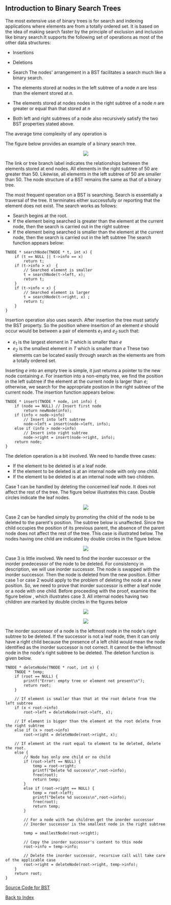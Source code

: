 ## Introduction to Binary Search Trees

The most extensive use of binary trees is for search and indexing applications where elements are from a totally ordered set. It is based on the idea of 
making search faster by the principle of exclusion and inclusion like binary search.It supports the following set of operations as most of the other data
structures:
- Insertions
- Deletions
- Search
The nodes' arrangement in a BST facilitates a search much like a binary search.

- The elements stored at nodes in the left subtree of a node <i>n</i> are less than the element stored at <i>n</i>.
- The elements stored at nodes nodes in the right subtree of a node <i>n</i> are greater or equal than that stored at <i>n</i>
- Both left and right subtrees of a node also recursively satisfy the two BST properties stated above.

The average time complexity of any operation is 

The figure below provides an example of a binary search tree.
<p align="center">
<img src="../images/bst_tree.jpg">
</p>
The link or tree branch label indicates the relationships between the elements stored at end nodes. All elements in the right subtree of 50 are greater than 50. 
Likewise, all elements in the left subtree of 50 are smaller than 50. 
The node structure of a BST remains the same as that of a binary tree.

The most frequent operation on a BST is searching. Search is essentially a traversal of the tree. It terminates either successfully or reporting that the element does not exist. The search works as follows:
- Search begins at the root.
- If the element being searched is greater than the element at the current node, then the search is carried out in the right subtree 
- If the element being searched is smaller than the element at the current node, then the search is carried out in the left subtree 
The search function appears below:
```
TNODE * searchNode(TNODE * t, int x) { 
    if (t == NULL || t->info == x) 
        return t;
    if (t->info > x)  {
        // Searched element is smaller 
        t = searchNode(t->left, x);
        return t;
    }
    if (t->info < x) { 
        // Searched element is larger
        t = searchNode(t->right, x) ;
        return t;
    }
}
```

Insertion operation also uses search. After insertion the tree must satisfy the BST property. So the position where insertion of an element <i>e</i> should
occur would be between a pair of elements <i>e<sub>1</sub></i> and <i>e<sub>2</sub></i> such that:  
- <i>e<sub>1</sub></i>  is the largest element in <i>T</i> which is smaller than <i>e</i>
- <i>e<sub>2</sub></i>  is the smallest element in <i>T</i> which is smaller than <i>e</i>
These two elements can be located easily through search as the elements are from a totally ordered set.

Inserting <i>e</i> into an empty tree is simple, it just returns a pointer to the new node containing <i>e</i>. For insertion into a non-empty tree, 
we find the position in the left subtree if the element at the current node is larger than <i>e</i>; otherwise, we search for the appropriate position in the
right subtree of the current node. The insertion function appears below:
```
TNODE * insert(TNODE * node, int info) {
    if (node == NULL) // Insert first node
        return newNode(info); 
    if (info < node->info)
        // Insert into left subtree
        node->left = insert(node->left, info); 
    else if (info > node->info)
        // Insert into right subtree
        node->right = insert(node->right, info);
    return node; 
}
```

The deletion operation is a bit involved. We need to handle three cases:

- If the element to be deleted is at a leaf node.
- If the element to be deleted is at an internal node with only one child. 
- If the element to be deleted is at an internal node with two children. 

Case 1 can be handled by deleting the concerned leaf node. It does not affect the rest of the tree. The figure below illustrates this case. Double circles indicate the leaf nodes. 
<p align="center">
<img src="../images/bstCase1delete.jpg">
</p>

Case 2 can be handled simply by promoting the child of the node to be deleted to the parent's position. The subtree below is unaffected. 
Since the child occupies the position of its previous parent, the absence of the parent node does not affect the rest of the tree. This case is illustrated
below. The nodes having one child are indicated by double circles in the figure below.
<p align="center">
<img src="../images/bstCase2delete.jpg">
</p>

Case 3 is little involved. We need to find the inorder successor or the inorder predecessor of the node to be deleted. For consistency in description, we will
use inorder successor. The node is swapped with the inorder successor. Then the 
node is deleted from the new position. Either case 1 or case 2 would apply to the problem of deleting the node at a new position. So, we need to prove that
inorder successor is either a leaf node or a node with one child. Before proceeding with the proof, examine the figure below 
, which illustrates case 3. All internal nodes having two children are marked by double circles in the figures below
<p align="center">
<img src="../images/bstCase3deleteB.jpg">
</p>

<p align="center">
<img src="../images/bstCase3delete.jpg">
</p>

The inorder successor of a node is the leftmost node in the node's right subtree to be deleted. If the successor is not a leaf node, then it can only have a 
right child because the presence of a left child would mean the node identified as the inorder successor is not correct. It cannot be the leftmost node in the 
node's right subtree to be deleted. The deletion function is given below.
```
TNODE * deleteNode(TNODE * root, int x) {
    TNODE * temp;
    if (root == NULL) {
        printf("Error: empty tree or element not present\n");
        return root;
    }
 
    // If element is smaller than that at the root delete from the left subtree
    if (x < root->info)
        root->left = deleteNode(root->left, x);
 
    // If element is bigger than the element at the root delete from the right subtree
    else if (x > root->info)
        root->right = deleteNode(root->right, x);
 
    // If element at the root equal to element to be deleted, delete the root. 
    else {
        // Node has only one child or no child
        if (root->left == NULL) {
            temp = root->right;
            printf("Delete %d success\n",root->info);
            free(root);
            return temp;
        }
        else if (root->right == NULL) {
            temp = root->left;
            printf("Delete %d success\n",root->info);
            free(root);
            return temp;
        }
 
        // For a node with two children get the inorder successor
        // Inorder successor is the smallest node in the right subtree
        
        temp = smallestNode(root->right);
 
        // Copy the inorder successor's content to this node
        root->info = temp->info;
 
        // Delete the inorder successor, recursive call will take care of the applicable case
        root->right = deleteNode(root->right, temp->info);
    }
    return root;
} 

```

[Source Code for BST](../CODES/BST/index.md)

[Back to Index](../index.md)
